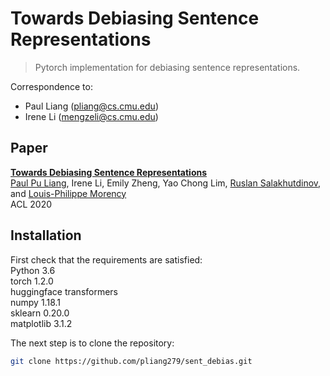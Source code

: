 # Towards Debiasing Sentence Representations

> Pytorch implementation for debiasing sentence representations.

Correspondence to: 
  - Paul Liang (pliang@cs.cmu.edu)
  - Irene Li (mengzeli@cs.cmu.edu)

## Paper

[**Towards Debiasing Sentence Representations**](http://www.cs.cmu.edu/~pliang/papers/acl2020_debiasing.pdf)<br>
[Paul Pu Liang](http://www.cs.cmu.edu/~pliang/), Irene Li, Emily Zheng, Yao Chong Lim, [Ruslan Salakhutdinov](https://www.cs.cmu.edu/~rsalakhu/), and [Louis-Philippe Morency](https://www.cs.cmu.edu/~morency/)<br>
ACL 2020

## Installation

First check that the requirements are satisfied:</br>
Python 3.6</br>
torch 1.2.0</br>
huggingface transformers</br>
numpy 1.18.1</br>
sklearn 0.20.0</br>
matplotlib 3.1.2</br>

The next step is to clone the repository:
```bash
git clone https://github.com/pliang279/sent_debias.git
```
